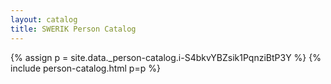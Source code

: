 ```yaml
---
layout: catalog
title: SWERIK Person Catalog
---
```

{% assign p = site.data._person-catalog.i-S4bkvYBZsik1PqnziBtP3Y %}
{% include person-catalog.html p=p %}

